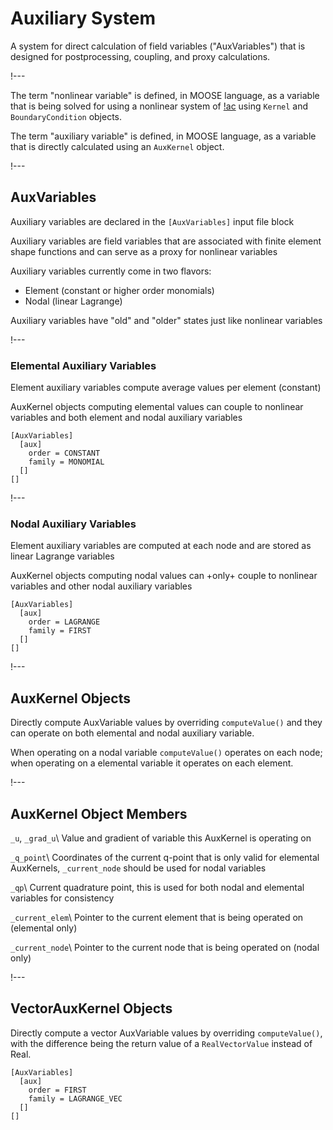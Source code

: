 # Auxiliary System

A system for direct calculation of field variables ("AuxVariables") that is designed for
postprocessing, coupling, and proxy calculations.

!---

The term "nonlinear variable" is defined, in MOOSE language, as a variable that is being solved for
using a nonlinear system of [!ac](PDEs) using `Kernel` and `BoundaryCondition` objects.


The term "auxiliary variable" is defined, in MOOSE language, as a variable that is directly
calculated using an `AuxKernel` object.

!---

## AuxVariables

Auxiliary variables are declared in the `[AuxVariables]` input file block

Auxiliary variables are field variables that are associated with finite element shape functions
and can serve as a proxy for nonlinear variables

Auxiliary variables currently come in two flavors:

- Element (constant or higher order monomials)
- Nodal (linear Lagrange)

Auxiliary variables have "old" and "older" states just like nonlinear variables

!---

### Elemental Auxiliary Variables

Element auxiliary variables compute average values per element (constant)

AuxKernel objects computing elemental values can couple to nonlinear variables and both element and
nodal auxiliary variables

```text
[AuxVariables]
  [aux]
    order = CONSTANT
    family = MONOMIAL
  []
[]
```

!---

### Nodal Auxiliary Variables

Element auxiliary variables are computed at each node and are stored as linear Lagrange variables

AuxKernel objects computing nodal values can +only+ couple to nonlinear variables and
other nodal auxiliary variables

```text
[AuxVariables]
  [aux]
    order = LAGRANGE
    family = FIRST
  []
[]
```

!---

## AuxKernel Objects

Directly compute AuxVariable values by overriding `computeValue()` and they can operate on
both elemental and nodal auxiliary variable.

When operating on a nodal variable `computeValue()` operates on each node; when operating
on a elemental variable it operates on each element.

!---

## AuxKernel Object Members

`_u`, `_grad_u`\\
Value and gradient of variable this AuxKernel is operating on

`_q_point`\\
Coordinates of the current q-point that is only valid for elemental AuxKernels, `_current_node`
should be used for nodal variables

`_qp`\\
Current quadrature point, this is used for both nodal and elemental variables for consistency

`_current_elem`\\
Pointer to the current element that is being operated on (elemental only)

`_current_node`\\
Pointer to the current node that is being operated on (nodal only)

!---

## VectorAuxKernel Objects

Directly compute a vector AuxVariable values by overriding `computeValue()`, with the difference
being the return value of a `RealVectorValue` instead of Real.

```text
[AuxVariables]
  [aux]
    order = FIRST
    family = LAGRANGE_VEC
  []
[]
```
